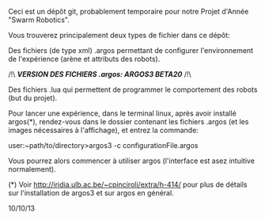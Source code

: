 Ceci est un dépôt git, probablement temporaire pour notre Projet d'Année "Swarm Robotics".

Vous trouverez principalement deux types de fichier dans ce dépôt:

Des fichiers (de type xml) .argos permettant de configurer l'environnement de l'expérience (arène et attributs des robots).

/!\ ***VERSION DES FICHIERS .argos: ARGOS3 BETA20*** /!\

Des fichiers .lua qui permettent de programmer le comportement des robots (but du projet).

Pour lancer une expérience, dans le terminal linux, après avoir installé argos(*), rendez-vous dans le dossier contenant les fichiers .argos (et les images nécessaires à l'affichage), et entrez la commande:

user:~path/to/directory>argos3 -c configurationFile.argos

Vous pourrez alors commencer à utiliser argos (l'interface est asez intuitive normalement).

(*) Voir http://iridia.ulb.ac.be/~cpinciroli/extra/h-414/ pour plus de détails sur l'installation de argos3 et sur argos en général.

10/10/13
